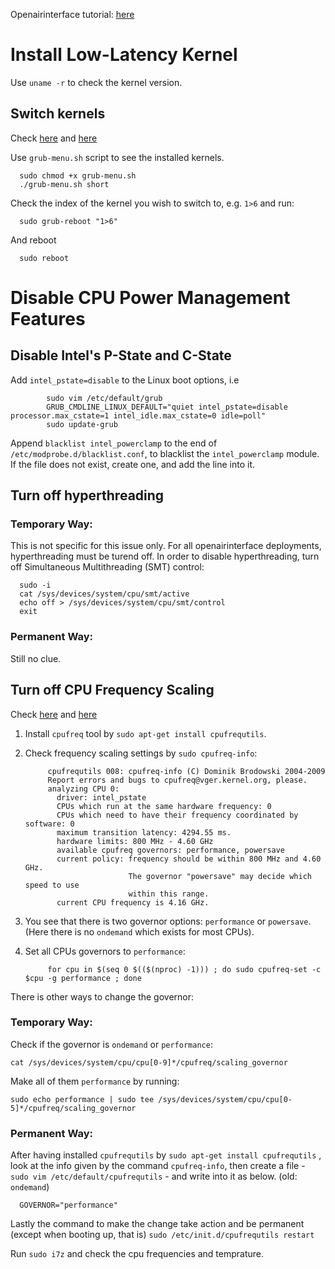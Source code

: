 
Openairinterface tutorial: [here](https://gitlab.eurecom.fr/oai/openairinterface5g/-/wikis/OpenAirKernelMainSetup)

# Install Low-Latency Kernel

Use `uname -r` to check the kernel version.

## Switch kernels

Check [here](https://askubuntu.com/questions/838704/grub-reboot-to-specific-kernel) and [here](https://askubuntu.com/questions/1019213/display-grub-menu-and-options-without-rebooting)
      
Use `grub-menu.sh` script to see the installed kernels.

      sudo chmod +x grub-menu.sh
      ./grub-menu.sh short
      
Check the index of the kernel you wish to switch to, e.g. `1>6` and run:

      sudo grub-reboot "1>6"

And reboot

      sudo reboot

# Disable CPU Power Management Features

## Disable Intel's P-State and C-State

Add `intel_pstate=disable` to the Linux boot options, i.e 

            sudo vim /etc/default/grub
            GRUB_CMDLINE_LINUX_DEFAULT="quiet intel_pstate=disable processor.max_cstate=1 intel_idle.max_cstate=0 idle=poll" 
            sudo update-grub 

Append `blacklist intel_powerclamp` to the end of `/etc/modprobe.d/blacklist.conf`, to blacklist the `intel_powerclamp` module. If the file does not exist, create one, and add the line into it.

## Turn off hyperthreading

### Temporary Way:

This is not specific for this issue only. For all openairinterface deployments, hyperthreading must be turend off.
In order to disable hyperthreading, turn off Simultaneous Multithreading (SMT) control:

      sudo -i
      cat /sys/devices/system/cpu/smt/active
      echo off > /sys/devices/system/cpu/smt/control
      exit
      
### Permanent Way:

Still no clue.

## Turn off CPU Frequency Scaling

Check [here](https://askubuntu.com/questions/523640/how-i-can-disable-cpu-frequency-scaling-and-set-the-system-to-performance)
and [here](https://askubuntu.com/questions/149271/how-to-change-default-scaling-governor-back-to-ondemand)

1. Install `cpufreq` tool by `sudo apt-get install cpufrequtils`.
2. Check frequency scaling settings by `sudo cpufreq-info`:

            cpufrequtils 008: cpufreq-info (C) Dominik Brodowski 2004-2009
            Report errors and bugs to cpufreq@vger.kernel.org, please.
            analyzing CPU 0:
              driver: intel_pstate
              CPUs which run at the same hardware frequency: 0
              CPUs which need to have their frequency coordinated by software: 0
              maximum transition latency: 4294.55 ms.
              hardware limits: 800 MHz - 4.60 GHz
              available cpufreq governors: performance, powersave
              current policy: frequency should be within 800 MHz and 4.60 GHz.
                              The governor "powersave" may decide which speed to use
                              within this range.
              current CPU frequency is 4.16 GHz.
3. You see that there is two governor options: `performance` or `powersave`. (Here there is no `ondemand` which exists for most CPUs).
4. Set all CPUs governors to `performance`:

            for cpu in $(seq 0 $(($(nproc) -1))) ; do sudo cpufreq-set -c $cpu -g performance ; done

There is other ways to change the governor:

### Temporary Way:

Check if the governor is `ondemand` or `performance`:

    cat /sys/devices/system/cpu/cpu[0-9]*/cpufreq/scaling_governor
    
Make all of them `performance` by running:

    sudo echo performance | sudo tee /sys/devices/system/cpu/cpu[0-5]*/cpufreq/scaling_governor

### Permanent Way:

After having installed `cpufrequtils` by `sudo apt-get install cpufrequtils` , look at the info given by the command `cpufreq-info`, then create a file - `sudo vim /etc/default/cpufrequtils` - and write into it as below. (old: `ondemand`)

      GOVERNOR="performance"

Lastly the command to make the change take action and be permanent (except when booting up, that is) `sudo /etc/init.d/cpufrequtils restart`

Run `sudo i7z` and check the cpu frequencies and temprature.
